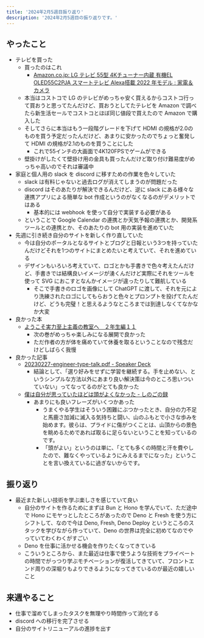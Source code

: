 ```yaml
---
title: '2024年2月5週目振り返り'
description: '2024年2月5週目の振り返りです。'
---
```


## やったこと

- テレビを買った
  - 買ったのはこれ
    - [Amazon.co.jp: LG テレビ 55型 4Kチューナー内蔵 有機EL OLED55C2PJA スマートテレビ Alexa搭載 2022 年モデル : 家電＆カメラ](https://www.amazon.co.jp/gp/product/B09Z2XVL5X/?th=1)
  - 本当はコストコで LG のテレビがめっちゃ安く買えるからコストコ行って買おうと思ってたんだけど、買おうとしてたテレビを Amazon で調べたら新生活セールでコストコとほぼ同じ値段で買えたので Amazon で購入した
  - そしてさらに本当はもう一段階グレードを下げて HDMI の規格が2.0のものを買う予定だったんだけど、あまりに安かったのでちょっと奮発して HDMI の規格が2.1のものを買うことにした
    - これで55インチの大画面で4K120FPSでゲームができる
  - 壁掛けがしたくて壁掛け用の金具も買ったんだけど取り付け難易度がめっちゃ高いのでそれは審議中
- 家庭と個人用の slack を discord に移すための作業を色々していた
  - slack は有料じゃないと過去ログが消えてしまうのが問題だった
  - discord はそのあたりが解決できるんだけど、逆に slack にある様々な連携アプリによる簡単な bot 作成というのがなくなるのがデメリットではある
    - 基本的には webhook を使って自分で実装する必要がある
  - ということで Google Calendar の連携とか天気予報の連携とか、開発系ツールとの連携とか、そのあたりの bot 用の実装を進めていた
- 先週に引き続き自分のサイトを新しく作り直していた
  - 今は自分のポータルとなるサイトとブログと日報という3つを持っていたんだけどそれを1つのサイトにまとめたいと考えていて、それを進めている
  - デザインもいろいろ考えていて、ロゴとかも手書きで色々考えたんだけど、手書きでは結構良いイメージが湧くんだけど実際にそれをツールを使って SVG におこすとなんかイメージが違ったりして難航している
    - そこで手書きのロゴを画像にして ChatGPT に渡して、それを元により洗練されたロゴにしてもらおうと色々とプロンプトを投げてたんだけど、どうも完璧！と思えるようなところまでは到達しなくてなかなか大変
- 良かった本
  - [ようこそ実力至上主義の教室へ　２年生編１１](https://mfbunkoj.jp/product/youzitsu/322310001327.html)
    - 次の巻がめっちゃ楽しみになる展開で良かった
    - ただ作者の方が体を痛めていて休養を取るということなので残念だけどしばらく我慢
- 良かった記事
  - [20230227-engineer-type-talk.pdf - Speaker Deck](https://speakerdeck.com/naoya/20230227-engineer-type-talk)
    - 結論として、「選り好みをせずに学習を継続する。手を止めない、というシンプルな方法以外にあまり良い解決策は今のところ思いついていない」ってなってるのがとても良かった
  - [僕は自分が思っていたほどは頭がよくなかった - しのごの録](https://b.log456.com/entry/20120110/p1)
    - あまりにも良いフレーズがいくつかあった
      - うまくやる学生はそういう困難にぶつかったとき、自分の力不足と馬鹿さ加減に滅入る気持ちと闘い、山のふもとで小さな歩みを始めます。彼らは、プライドに傷がつくことは、山頂からの景色を眺めるためであれば取るに足らないということを知っているのです。
      - 「頭がよい」というのは単に、「とても多くの時間と汗を費やしたので、難なくやっているようにみえるまでになった」ということを言い換えているに過ぎないからです。

## 振り返り

- 最近また新しい技術を学ぶ楽しさを感じていて良い
  - 自分のサイトを作るためにまずは Bun と Hono を学んでいて、ただ途中で Hono にモヤっとしたところがあったので Deno と Fresh を使う方にシフトして、なので今は Deno, Fresh, Deno Deploy というところのスタックを学びながら作っていて、Deno の世界は完全に初めてなのでやっていてわくわくがすごい
  - Deno を仕事に活かせる機会を作りたくなってきている
  - こういうところから、また最近は仕事で使うような技術をプライベートの時間でがっつり学ぶモチベーションが復活してきていて、フロントエンド周りの深堀りもよりできるようになってきているのが最近の嬉しいこと

## 来週やること

- 仕事で溜めてしまったタスクを無理やり時間作って消化する
- discord への移行を完了させる
- 自分のサイトリニューアルの進捗を出す
